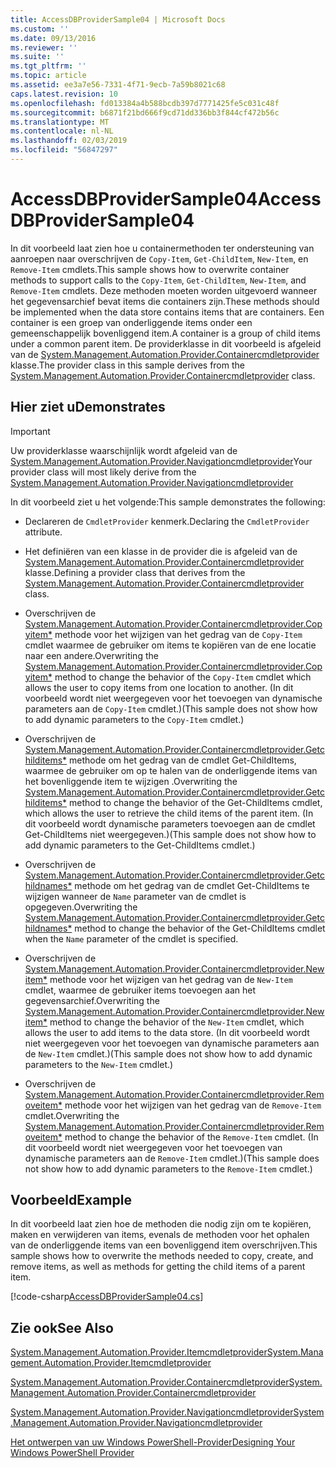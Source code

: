 ```yaml
---
title: AccessDBProviderSample04 | Microsoft Docs
ms.custom: ''
ms.date: 09/13/2016
ms.reviewer: ''
ms.suite: ''
ms.tgt_pltfrm: ''
ms.topic: article
ms.assetid: ee3a7e56-7331-4f71-9ecb-7a59b8021c68
caps.latest.revision: 10
ms.openlocfilehash: fd013384a4b588bcdb397d7771425fe5c031c48f
ms.sourcegitcommit: b6871f21bd666f9cd71dd336bb3f844cf472b56c
ms.translationtype: MT
ms.contentlocale: nl-NL
ms.lasthandoff: 02/03/2019
ms.locfileid: "56847297"
---
```

# <a name="accessdbprovidersample04"></a><span data-ttu-id="45f0d-102">AccessDBProviderSample04</span><span class="sxs-lookup"><span data-stu-id="45f0d-102">AccessDBProviderSample04</span></span>

<span data-ttu-id="45f0d-103">In dit voorbeeld laat zien hoe u containermethoden ter ondersteuning van aanroepen naar overschrijven de `Copy-Item`, `Get-ChildItem`, `New-Item`, en `Remove-Item` cmdlets.</span><span class="sxs-lookup"><span data-stu-id="45f0d-103">This sample shows how to overwrite container methods to support calls to the `Copy-Item`, `Get-ChildItem`, `New-Item`, and `Remove-Item` cmdlets.</span></span> <span data-ttu-id="45f0d-104">Deze methoden moeten worden uitgevoerd wanneer het gegevensarchief bevat items die containers zijn.</span><span class="sxs-lookup"><span data-stu-id="45f0d-104">These methods should be implemented when the data store contains items that are containers.</span></span> <span data-ttu-id="45f0d-105">Een container is een groep van onderliggende items onder een gemeenschappelijk bovenliggend item.</span><span class="sxs-lookup"><span data-stu-id="45f0d-105">A container is a group of child items under a common parent item.</span></span> <span data-ttu-id="45f0d-106">De providerklasse in dit voorbeeld is afgeleid van de [System.Management.Automation.Provider.Containercmdletprovider](/dotnet/api/System.Management.Automation.Provider.ContainerCmdletProvider) klasse.</span><span class="sxs-lookup"><span data-stu-id="45f0d-106">The provider class in this sample derives from the [System.Management.Automation.Provider.Containercmdletprovider](/dotnet/api/System.Management.Automation.Provider.ContainerCmdletProvider) class.</span></span>

## <a name="demonstrates"></a><span data-ttu-id="45f0d-107">Hier ziet u</span><span class="sxs-lookup"><span data-stu-id="45f0d-107">Demonstrates</span></span>

> [!IMPORTANT]
> <span data-ttu-id="45f0d-108">Uw providerklasse waarschijnlijk wordt afgeleid van de [System.Management.Automation.Provider.Navigationcmdletprovider](/dotnet/api/System.Management.Automation.Provider.NavigationCmdletProvider)</span><span class="sxs-lookup"><span data-stu-id="45f0d-108">Your provider class will most likely derive from the [System.Management.Automation.Provider.Navigationcmdletprovider](/dotnet/api/System.Management.Automation.Provider.NavigationCmdletProvider)</span></span>

<span data-ttu-id="45f0d-109">In dit voorbeeld ziet u het volgende:</span><span class="sxs-lookup"><span data-stu-id="45f0d-109">This sample demonstrates the following:</span></span>

- <span data-ttu-id="45f0d-110">Declareren de `CmdletProvider` kenmerk.</span><span class="sxs-lookup"><span data-stu-id="45f0d-110">Declaring the `CmdletProvider` attribute.</span></span>

- <span data-ttu-id="45f0d-111">Het definiëren van een klasse in de provider die is afgeleid van de [System.Management.Automation.Provider.Containercmdletprovider](/dotnet/api/System.Management.Automation.Provider.ContainerCmdletProvider) klasse.</span><span class="sxs-lookup"><span data-stu-id="45f0d-111">Defining a provider class that derives from the [System.Management.Automation.Provider.Containercmdletprovider](/dotnet/api/System.Management.Automation.Provider.ContainerCmdletProvider) class.</span></span>

- <span data-ttu-id="45f0d-112">Overschrijven de [System.Management.Automation.Provider.Containercmdletprovider.Copyitem\*](/dotnet/api/System.Management.Automation.Provider.ContainerCmdletProvider.CopyItem) methode voor het wijzigen van het gedrag van de `Copy-Item` cmdlet waarmee de gebruiker om items te kopiëren van de ene locatie naar een andere.</span><span class="sxs-lookup"><span data-stu-id="45f0d-112">Overwriting the [System.Management.Automation.Provider.Containercmdletprovider.Copyitem\*](/dotnet/api/System.Management.Automation.Provider.ContainerCmdletProvider.CopyItem) method to change the behavior of the `Copy-Item` cmdlet which allows the user to copy items from one location to another.</span></span> <span data-ttu-id="45f0d-113">(In dit voorbeeld wordt niet weergegeven voor het toevoegen van dynamische parameters aan de `Copy-Item` cmdlet.)</span><span class="sxs-lookup"><span data-stu-id="45f0d-113">(This sample does not show how to add dynamic parameters to the `Copy-Item` cmdlet.)</span></span>

- <span data-ttu-id="45f0d-114">Overschrijven de [System.Management.Automation.Provider.Containercmdletprovider.Getchilditems\*](/dotnet/api/System.Management.Automation.Provider.ContainerCmdletProvider.GetChildItems) methode om het gedrag van de cmdlet Get-ChildItems, waarmee de gebruiker om op te halen van de onderliggende items van het bovenliggende item te wijzigen .</span><span class="sxs-lookup"><span data-stu-id="45f0d-114">Overwriting the [System.Management.Automation.Provider.Containercmdletprovider.Getchilditems\*](/dotnet/api/System.Management.Automation.Provider.ContainerCmdletProvider.GetChildItems) method to change the behavior of the Get-ChildItems cmdlet, which allows the user to retrieve the child items of the parent item.</span></span> <span data-ttu-id="45f0d-115">(In dit voorbeeld wordt dynamische parameters toevoegen aan de cmdlet Get-ChildItems niet weergegeven.)</span><span class="sxs-lookup"><span data-stu-id="45f0d-115">(This sample does not show how to add dynamic parameters to the Get-ChildItems cmdlet.)</span></span>

- <span data-ttu-id="45f0d-116">Overschrijven de [System.Management.Automation.Provider.Containercmdletprovider.Getchildnames\*](/dotnet/api/System.Management.Automation.Provider.ContainerCmdletProvider.GetChildNames) methode om het gedrag van de cmdlet Get-ChildItems te wijzigen wanneer de `Name` parameter van de cmdlet is opgegeven.</span><span class="sxs-lookup"><span data-stu-id="45f0d-116">Overwriting the [System.Management.Automation.Provider.Containercmdletprovider.Getchildnames\*](/dotnet/api/System.Management.Automation.Provider.ContainerCmdletProvider.GetChildNames) method to change the behavior of the Get-ChildItems cmdlet when the `Name` parameter of the cmdlet is specified.</span></span>

- <span data-ttu-id="45f0d-117">Overschrijven de [System.Management.Automation.Provider.Containercmdletprovider.Newitem\*](/dotnet/api/System.Management.Automation.Provider.ContainerCmdletProvider.NewItem) methode voor het wijzigen van het gedrag van de `New-Item` cmdlet, waarmee de gebruiker items toevoegen aan het gegevensarchief.</span><span class="sxs-lookup"><span data-stu-id="45f0d-117">Overwriting the [System.Management.Automation.Provider.Containercmdletprovider.Newitem\*](/dotnet/api/System.Management.Automation.Provider.ContainerCmdletProvider.NewItem) method to change the behavior of the `New-Item` cmdlet, which allows the user to add items to the data store.</span></span> <span data-ttu-id="45f0d-118">(In dit voorbeeld wordt niet weergegeven voor het toevoegen van dynamische parameters aan de `New-Item` cmdlet.)</span><span class="sxs-lookup"><span data-stu-id="45f0d-118">(This sample does not show how to add dynamic parameters to the `New-Item` cmdlet.)</span></span>

- <span data-ttu-id="45f0d-119">Overschrijven de [System.Management.Automation.Provider.Containercmdletprovider.Removeitem\*](/dotnet/api/System.Management.Automation.Provider.ContainerCmdletProvider.RemoveItem) methode voor het wijzigen van het gedrag van de `Remove-Item` cmdlet.</span><span class="sxs-lookup"><span data-stu-id="45f0d-119">Overwriting the [System.Management.Automation.Provider.Containercmdletprovider.Removeitem\*](/dotnet/api/System.Management.Automation.Provider.ContainerCmdletProvider.RemoveItem) method to change the behavior of the `Remove-Item` cmdlet.</span></span> <span data-ttu-id="45f0d-120">(In dit voorbeeld wordt niet weergegeven voor het toevoegen van dynamische parameters aan de `Remove-Item` cmdlet.)</span><span class="sxs-lookup"><span data-stu-id="45f0d-120">(This sample does not show how to add dynamic parameters to the `Remove-Item` cmdlet.)</span></span>

## <a name="example"></a><span data-ttu-id="45f0d-121">Voorbeeld</span><span class="sxs-lookup"><span data-stu-id="45f0d-121">Example</span></span>

<span data-ttu-id="45f0d-122">In dit voorbeeld laat zien hoe de methoden die nodig zijn om te kopiëren, maken en verwijderen van items, evenals de methoden voor het ophalen van de onderliggende items van een bovenliggend item overschrijven.</span><span class="sxs-lookup"><span data-stu-id="45f0d-122">This sample shows how to overwrite the methods needed to copy, create, and remove items, as well as methods for getting the child items of a parent item.</span></span>

[!code-csharp[AccessDBProviderSample04.cs](../../powershell-sdk-samples/SDK-2.0/csharp/AccessDBProviderSample06/AccessDBProviderSample06.cs#L11-L1635 "AccessDBProviderSample04.cs")]

## <a name="see-also"></a><span data-ttu-id="45f0d-123">Zie ook</span><span class="sxs-lookup"><span data-stu-id="45f0d-123">See Also</span></span>

[<span data-ttu-id="45f0d-124">System.Management.Automation.Provider.Itemcmdletprovider</span><span class="sxs-lookup"><span data-stu-id="45f0d-124">System.Management.Automation.Provider.Itemcmdletprovider</span></span>](/dotnet/api/System.Management.Automation.Provider.ItemCmdletProvider)

[<span data-ttu-id="45f0d-125">System.Management.Automation.Provider.Containercmdletprovider</span><span class="sxs-lookup"><span data-stu-id="45f0d-125">System.Management.Automation.Provider.Containercmdletprovider</span></span>](/dotnet/api/System.Management.Automation.Provider.ContainerCmdletProvider)

[<span data-ttu-id="45f0d-126">System.Management.Automation.Provider.Navigationcmdletprovider</span><span class="sxs-lookup"><span data-stu-id="45f0d-126">System.Management.Automation.Provider.Navigationcmdletprovider</span></span>](/dotnet/api/System.Management.Automation.Provider.NavigationCmdletProvider)

[<span data-ttu-id="45f0d-127">Het ontwerpen van uw Windows PowerShell-Provider</span><span class="sxs-lookup"><span data-stu-id="45f0d-127">Designing Your Windows PowerShell Provider</span></span>](./provider-types.md)